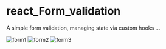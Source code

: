 # react_Form_validation
A simple form validation, managing state via custom hooks ...

![form1](https://user-images.githubusercontent.com/55124189/183498026-8523b560-904d-4f09-b8df-68be77cab6ba.png)
![form2](https://user-images.githubusercontent.com/55124189/183498086-41ba4677-3ec7-4f55-a08d-0ab9b3ab071a.png)
![form3](https://user-images.githubusercontent.com/55124189/183498045-8b592187-ffd6-4fe9-b53f-1a17c4b8e82f.png)
